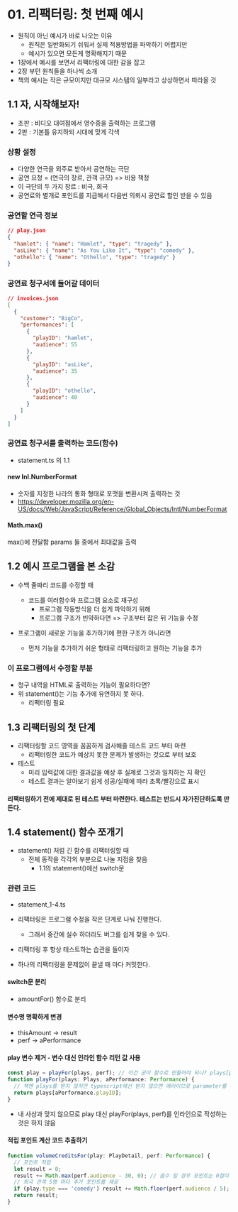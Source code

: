 # 01. 리팩터링: 첫 번째 예시

- 원칙이 아닌 예시가 바로 나오는 이유
  - 원칙은 일반화되기 쉬워서 실제 적용방법을 파악하기 어렵지만
  - 예시가 있으면 모든게 명확해지기 때문
- 1장에서 예시를 보면서 리팩터링에 대한 감을 잡고
- 2장 부턴 원칙들을 하나씩 소개
- 책의 예시는 작은 규모이지만 대규모 시스템의 일부라고 상상하면서 따라올 것

## 1.1 자, 시작해보자!

- 초판 : 비디오 대여점에서 영수증을 출력하는 프로그램
- 2판 : 기본틀 유지하되 시대에 맞게 각색

### 상황 설정

- 다양한 연극을 외주로 받아서 공연하는 극단
- 공연 요청 = (연극의 장르, 관객 규모) => 비용 책정
- 이 극단의 두 가지 장르 : 비극, 희극
- 공연료와 별개로 포인트를 지급해서 다음번 의뢰시 공연료 할인 받을 수 있음

### 공연할 연극 정보

```json
// play.json
{
  "hamlet": { "name": "Hamlet", "type": "tragedy" },
  "asLike": { "name": "As You Like It", "type": "comedy" },
  "othello": { "name": "Othello", "type": "tragedy" }
}
```

### 공연료 청구서에 들어갈 데이터

```json
// invoices.json
[
  {
    "customer": "BigCo",
    "performances": [
      {
        "playID": "hamlet",
        "audience": 55
      },
      {
        "playID": "asLike",
        "audience": 35
      },
      {
        "playID": "othello",
        "audience": 40
      }
    ]
  }
]
```

### 공연료 청구서를 출력하는 코드(함수)

- statement.ts 의 1.1

#### new Inl.NumberFormat

- 숫자를 지정한 나라의 통화 형태로 포맷을 변환시켜 출력하는 것
- https://developer.mozilla.org/en-US/docs/Web/JavaScript/Reference/Global_Objects/Intl/NumberFormat

#### Math.max()

max()에 전달함 params 들 중에서 최대값을 출력

## 1.2 예시 프로그램을 본 소감

- 수백 줄짜리 코드를 수정할 때

  - 코드를 여러함수와 프로그램 요소로 재구성
    - 프로그램 작동방식을 더 쉽게 파악하기 위해
    - 프로그램 구조가 빈약하다면 => 구조부터 잡은 뒤 기능을 수정

- 프로그램이 새로운 기능을 추가하기에 편한 구조가 아니라면
  - 먼저 기능을 추가하기 쉬운 형태로 리팩터링하고 원하는 기능을 추가

### 이 프로그램에서 수정할 부분

- 청구 내역을 HTML로 출력하는 기능이 필요하다면?
- 위 statement()는 기능 추가에 유연하지 못 하다.
  - 리팩터링 필요

## 1.3 리팩터링의 첫 단계

- 리팩터링할 코드 영역을 꼼꼼하게 검사해줄 테스트 코드 부터 마련
  - 리팩터링한 코드가 예상치 못한 문제가 발생하는 것으로 부터 보호
- 테스트
  - 미리 입력값에 대한 결과값을 예상 후 실제로 그것과 일치하는 지 확인
  - 테스트 결과는 알아보기 쉽게 성공/실패에 따라 초록/빨강으로 표시

#### 리팩터링하기 전에 제대로 된 테스트 부터 마련한다. 테스트는 반드시 자가진단하도록 만든다.

## 1.4 statement() 함수 쪼개기

- statement() 처럼 긴 함수를 리팩터링할 때
  - 전체 동작을 각각의 부분으로 나눌 지점을 찾음
    - 1.1의 statement()에선 switch문

### 관련 코드

- statement_1-4.ts

- 리팩터링은 프로그램 수정을 작은 단계로 나눠 진행한다.
  - 그래서 중간에 실수 하더라도 버그를 쉽게 찾을 수 있다.
- 리팩터링 후 항상 테스트하는 습관을 들이자
- 하나의 리팩터링을 문제없이 끝낼 때 마다 커밋한다.

#### switch문 분리

- amountFor() 함수로 분리

#### 변수명 명확하게 변경

- thisAmount -> result
- perf -> aPerformance

#### play 변수 제거 - 변수 대신 인라인 함수 리턴 값 사용

```typescript
const play = playFor(plays, perf); // 이건 굳이 함수로 만들어야 되나? plays[perf.playID];
function playFor(plays: Plays, aPerformance: Performance) {
  // 책엔 plays를 받지 않지만 typescript에선 받지 않으면 에러이므로 parameter를 추가 함
  return plays[aPerformance.playID];
}
```

- 내 사상과 맞지 않으므로 play 대신 playFor(plays, perf)를 인라인으로 작성하는 것은 하지 않음

#### 적립 포인트 계산 코드 추출하기

```typescript
function volumeCreditsFor(play: PlayDetail, perf: Performance) {
  // 포인트 적립
  let result = 0;
  result += Math.max(perf.audience - 30, 0); // 음수 일 경우 포인트는 0점이 적립
  // 희극 관객 5명 마다 추가 포인트를 제공
  if (play.type === 'comedy') result += Math.floor(perf.audience / 5); // 소수값 버림
  return result;
}
```

